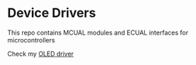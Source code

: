 # Device Drivers
This repo contains MCUAL modules and ECUAL interfaces for microcontrollers

Check my [OLED driver](lib/ecual/oled_display)

